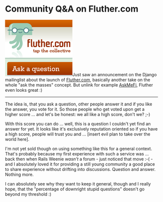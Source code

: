 # Community Q&A on Fluther.com

<img src="fluther.png" alt="" class="left"/>Just saw an announcement on the Django mailinglist about the launch of [Fluther.com](http://fluther.com/), basically another take on the whole "ask the masses" concept. But unlink for example [AskMeFi](http://ask.metafilter.com/), Fluther even looks great :)



-------------------------------



The idea is, that you ask a question, other people answer it and if you like the answer, you vote for it. So those people who get voted upon get a higher score ... and let's be honest: we all like a high score, don't we? ;-)

With this score you can do ... well, this is a question I couldn't yet find an answer for yet. It looks like it's exclusively reputation oriented so if you have a high score, people will trust you and ... [insert evil plan to take over the world here].

I'm not yet sold though on using something like this for a general context. That's probably because my first experience with such a service was ... back then when Rails Weenie _wasn't_ a forum - just noticed that move :-( - and I absolutely loved it for providing a still young community a good place to share experience without drifting into discussions. Question and answer. Nothing more.

I can absolutely see why they want to keep it general, though and I really hope, that the "percentage of downright stupid questions" doesn't go beyond my threshold :)
